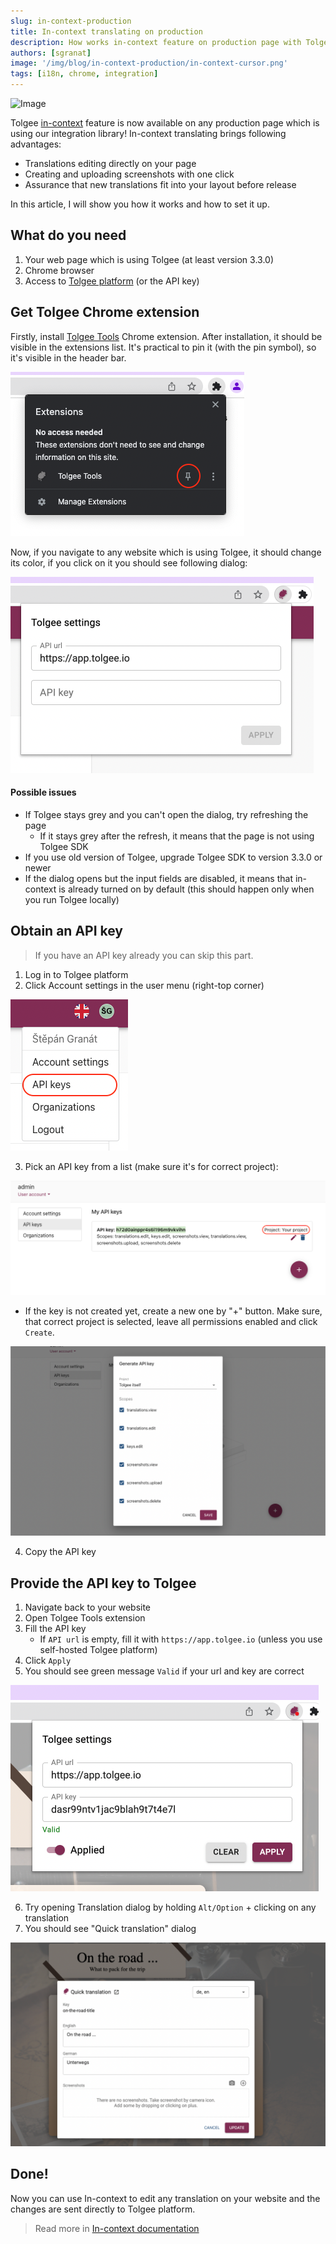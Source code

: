 ```yaml
---
slug: in-context-production
title: In-context translating on production
description: How works in-context feature on production page with Tolgee Chrome extension. How to edit any translation on website while changes are sent to Tolgee platform.
authors: [sgranat]
image: '/img/blog/in-context-production/in-context-cursor.png'
tags: [i18n, chrome, integration]
---
```


![Image](/img/blog/in-context-production/in-context-cursor.png)

Tolgee [in-context](https://tolgee.io/features/dev-tools) feature is now available on any production page which is using our integration library!
In-context translating brings following advantages:

- Translations editing directly on your page
- Creating and uploading screenshots with one click
- Assurance that new translations fit into your layout before release

In this article, I will show you how it works and how to set it up.

<!--truncate-->

## What do you need

1.  Your web page which is using Tolgee (at least version 3.3.0)
2.  Chrome browser
3.  Access to [Tolgee platform](https://app.tolgee.io/) (or the API key)

## Get Tolgee Chrome extension

Firstly, install [Tolgee Tools](https://chrome.google.com/webstore/detail/tolgee-tools/hacnbapajkkfohnonhbmegojnddagfnj) Chrome extension. After installation, it should be visible in the extensions list.
It's practical to pin it (with the pin symbol), so it's visible in the header bar.

![Extensions list](../static/img/blog/in-context-production/extensions-list.png)

Now, if you navigate to any website which is using Tolgee, it should change its color, if you click on it you should see following dialog:

![Tolgee Tools dialog](../static/img/blog/in-context-production/tolgee-plugin-dialog.png)

#### Possible issues

- If Tolgee stays grey and you can't open the dialog, try refreshing the page
  - If it stays grey after the refresh, it means that the page is not using Tolgee SDK
- If you use old version of Tolgee, upgrade Tolgee SDK to version 3.3.0 or newer
- If the dialog opens but the input fields are disabled, it means that in-context is already turned on by default (this should happen only when you run Tolgee locally)

## Obtain an API key

> If you have an API key already you can skip this part.

1. Log in to Tolgee platform
2. Click Account settings in the user menu (right-top corner)

![Api keys](../static/img/blog/in-context-production/api-keys.png)

3. Pick an API key from a list (make sure it's for correct project):

![Api key list](../static/img/blog/in-context-production/api-key-list.png)

- If the key is not created yet, create a new one by "+" button. Make sure, that correct project is selected, leave all permissions enabled and click `Create`.

![Api key new](../static/img/blog/in-context-production/api-key-new.png)

4. Copy the API key

## Provide the API key to Tolgee

1. Navigate back to your website
2. Open Tolgee Tools extension
3. Fill the API key
   - If `API url` is empty, fill it with `https://app.tolgee.io` (unless you use self-hosted Tolgee platform)
4. Click `Apply`
5. You should see green message `Valid` if your url and key are correct

![Api key new](../static/img/blog/in-context-production/tolgee-plugin-dialog-filled.png)

6. Try opening Translation dialog by holding `Alt/Option` + clicking on any translation
7. You should see "Quick translation" dialog

![Quck translation dialog](../static/img/blog/in-context-production/quick-translation.png)

## Done!

Now you can use In-context to edit any translation on your website and the changes are sent directly to Tolgee platform.

> Read more in [In-context documentation](/js-sdk/in-context)
